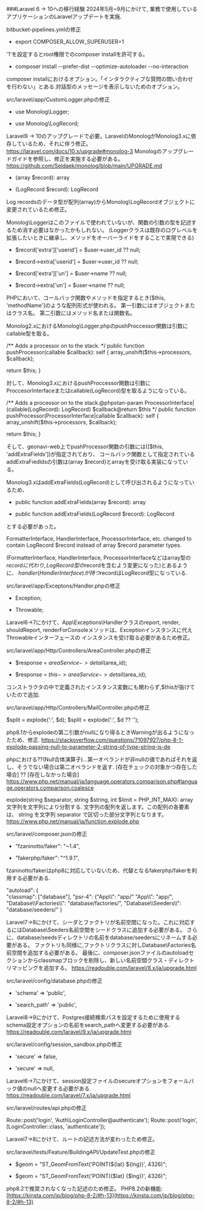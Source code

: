 ###Laravel 6 -> 10への移行経験
2024年5月~9月にかけて, 業務で使用しているアプリケーションのLaravelアップデートを実施.

bitbucket-pipelines.ymlの修正

+ export COMPOSER_ALLOW_SUPERUSER=1

'1'を設定するとroot権限でのcomposer installを許可する。

+ composer install --prefer-dist --optimize-autoloader --no-interaction

composer installにおけるオプション。「インタラクティブな質問の問い合わせを行わない」とある.対話型のメッセージを表示しないためのオプション。

src/laravel/app/CustomLogger.phpの修正

- use Monolog\Logger;
+ use Monolog\LogRecord;

Laravel9 -> 10のアップグレードで必要。LaravelのMonologがMonolog3.xに依存しているため、それに伴う修正。
https://laravel.com/docs/10.x/upgrade#monolog-3 
Monologのアップグレードガイドを参照し、修正を実施する必要がある。
https://github.com/Seldaek/monolog/blob/main/UPGRADE.md 

- (array $record): array
+ (LogRecord $record): LogRecord


Log recordsのデータ型が配列(array)からMonolog\LogRecordオブジェクトに変更されているため修正。

Monolog\Loggerはこのファイルで使われていないが、関数の引数の型を記述するため消す必要はなかったかもしれない。
(Loggerクラスは既存のログレベルを拡張したいときに継承し、メソッドをオーバーライドをすることで実現できる)

- $record['extra']['userid'] = $user->user_id ?? null;
+ $record->extra['userid'] = $user->user_id ?? null;

- $record['extra']['un'] = $user->name ?? null;
+ $record->extra['un'] = $user->name ?? null;

PHPにおいて、コールバック関数やメソッドを指定するとき[$this, 'methodName']のような配列形式が使われる。
第一引数にはオブジェクトまたはクラス名。
第二引数にはメソッド名または関数名。

Monolog2.xにおけるMonolog\Logger.phpのpushProccessor関数は引数にcallable型を取る。

/**
Adds a processor on to the stack.
*/
public function pushProcessor(callable $callback): self
{
array_unshift($this->processors, $callback);

 return $this;
}

対して、Monolog3.xにおけるpushProccessor関数は引数にProccesorInterfaceまたはcallable(LogRecord)型を取るようになっている。

 

/**
Adds a processor on to the stack.@phpstan-param ProcessorInterface|(callable(LogRecord): LogRecord) $callback@return $this
*/
public function pushProcessor(ProcessorInterface|callable $callback): self
{
array_unshift($this->processors, $callback);

 return $this;
}

そして、geonavi-web上でpushProcessor関数の引数には([$this, 'addExtraFields'])が指定されており、
コールバック関数として指定されているaddExtraFiedldsの引数は(array $record)とarrayを受け取る実装になっている。

Monolog3.xはaddExtraFields(LogRecord)として呼び出されるようになっているため、

- public function addExtraFields(array $record): array
+ public function addExtraFields(LogRecord $record): LogRecord

とする必要があった。

FormatterInterface, HandlerInterface, ProcessorInterface, etc. changed to contain LogRecord $record instead of array $record parameter types.


(FormatterInterface, HandlerInterface, ProcessorInterfaceなどはarray型の$recordに代わり, LogRecord型の$recordを含むよう変更になった)とあるように、
$handler(HandlerInterface)が持つ$recordはLogRecord型になっている.

src/laravel/app/Exceptons/Handler.phpの修正

- Exception;
+ Throwable;

Laravel6->7にかけて、App\Exceptions\Handlerクラスのreport, render, shouldReport, renderForConsoleメソッドは、Exceptionインスタンスに代えThrowableインターフェースの
インスタンスを受け取る必要があるため修正。

src/laravel/app/Http/Controllers/AreaController.phpの修正

- $response = $areaService->detail($area_id);
+ $response = $this->areaService->detail($area_id);


コンストラクタの中で定義されたインスタンス変数にも関わらず,$thisが抜けていたので追加.

src/laravel/app/Http/Controllers/MailController.phpの修正

$split = explode(':', $d);
$split = explode(':', $d ?? '');

php8.1からexplodeの第二引数がnullになり得るときWarningが出るようになったため、修正.
https://stackoverflow.com/questions/71097927/php-8-1-explode-passing-null-to-parameter-2-string-of-type-string-is-de 

phpにおける??(Null合体演算子)...第一オペランドが非nullの値であればそれを返し、そうでない場合は第二オペランドを返す.
[存在チェックの対象かつ存在した場合] ?? [存在しなかった場合]
https://www.php.net/manual/ja/language.operators.comparison.php#language.operators.comparison.coalesce 

explode(string $separator, string $string, int $limit = PHP_INT_MAX): array
文字列を文字列により分割する.
文字列の配列を返します。この配列の各要素は、 string を文字列 separator で区切った部分文字列となります。
https://www.php.net/manual/ja/function.explode.php 

src/laravel/composer.jsonの修正

- "fzaninotto/faker": "~1.4",
+ "fakerphp/faker": "^1.9.1",

fzaninotto/fakerはphp8に対応していないため、代替となるfakerphp/fakerを利用する必要がある.



"autoload": {   
   "classmap": ["database"],
   "psr-4": {"App\\\\": "app/"
   "App\\\\": "app/",
   "Database\\\\Factories\\\\": "database/factories/",
   "Database\\\\Seeders\\\\": "database/seeders/"
  }

Laravel7->8にかけて、シーダとファクトリが名前空間になった。これに対応するにはDatabase\Seeders名前空間をシードクラスに追加する必要がある。
さらに、database/seedsディレクトリの名前をdatabase/seedersにリネームする必要がある。
ファクトリも同様に,ファクトリクラスに対しDatabase\Factories名前空間を追加する必要がある。
最後に、composer.jsonファイルのautoloadセクションからclassmapブロックを削除し、新しい名前空間クラス・ディレクトリマッピングを追加する。
https://readouble.com/laravel/8.x/ja/upgrade.html 

src/laravel/config/database.phpの修正

- 'schema' => 'public',
+ 'search_path' => 'public',

Laravel8->9にかけて、Postgres接続検索パスを設定するために使用するschema設定オプションの名前をsearch_pathへ変更する必要がある.
https://readouble.com/laravel/9.x/ja/upgrade.html 

src/laravel/config/session_sandbox.phpの修正

- 'secure' => false,
+ 'secure' => null,

Laravel6->7にかけて、session設定ファイルのsecureオプションをフォールバック値のnullへ変更する必要がある.
https://readouble.com/laravel/7.x/ja/upgrade.html 

src/laravel/routes/api.phpの修正

Route::post('login', 'Auth\LoginController@authenticate');
Route::post('login', [LoginController::class, 'authenticate']);

Laravel7->8にかけて、ルートの記述方法が変わったため修正。

src/laravel/tests/Feature/BuildingAPI/UpdateTest.phpの修正

- $geom = "ST_GeomFromText('POINT(${lat} ${lng})', 4326)";
+ $geom = "ST_GeomFromText('POINT({$lat} {$lng})', 4326)";

php8.2で推奨されなくなった記述のため修正。
PHP8.2の新機能: [https://kinsta.com/jp/blog/php-8-2/#h-13](https://kinsta.com/jp/blog/php-8-2/#h-13)
